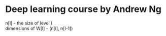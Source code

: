 # Deep learning course by Andrew Ng

n[l] - the size of level l  
dimensions of W[l] - (n[l], n[l-1])  

